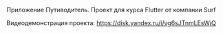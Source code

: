Приложение Путиводитель. 
Проект для курса Flutter от компании Surf

Видеодемонстрация проекта:
https://disk.yandex.ru/i/vg6sJTnmLEsWjQ
